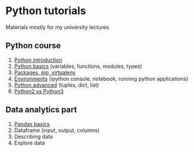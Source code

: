 # Python tutorials
Materials mostly for my university lectures.

## Python course
 1. [Python introduction](introduction.md)
 2. [Python basics](python-basics/basics.py) (variables, functions, modules, types)
 3. [Packages, pip, virtualenv](packages.md)
 4. [Environments](environments.md) (ipython console, notebook, running python applications)
 5. [Python advanced](python-basics/advanced.py) (tuples, dict, list)
 6. [Python2 vs Python3](python-versions.md)
 
## Data analytics part
 1. [Pandas basics](analytics/pandas-basics.py)
 2. Dataframe (input, output, columns)
 3. Describing data
 4. Explore data
